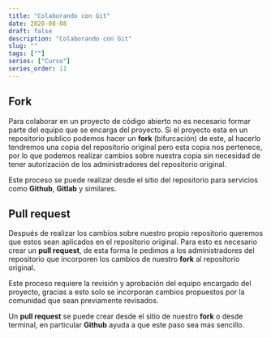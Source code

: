 ```yaml
---
title: "Colaborando con Git"
date: 2020-08-08
draft: false
description: "Colaborando con Git"
slug: ""
tags: [""]
series: ["Curso"]
series_order: 11
---
```


## Fork

Para colaborar en un proyecto de código abierto no es necesario formar parte del equipo que se encarga del proyecto. Si el proyecto esta en un repositorio publico podemos hacer un **fork** (bifurcación) de este, al hacerlo tendremos una copia del repositorio original pero esta copia nos pertenece, por lo que podemos realizar cambios sobre nuestra copia sin necesidad de tener autorización de los administradores del repositorio original.

Este proceso se puede realizar desde el sitio del repositorio para servicios como **Github**, **Gitlab** y similares.
## Pull request

Después de realizar los cambios sobre nuestro propio repositorio queremos que estos sean aplicados en el repositorio original. Para esto es necesario crear un **pull request**, de esta forma le pedimos a los administradores del repositorio que incorporen los cambios de nuestro **fork** al repositorio original.

Este proceso requiere la revisión y aprobación del equipo encargado del proyecto, gracias a esto solo se incorporan cambios propuestos por la comunidad que sean previamente revisados.

Un **pull request** se puede crear desde el sitio de nuestro **fork** o desde terminal, en particular **Github** ayuda a que este paso sea mas sencillo.
